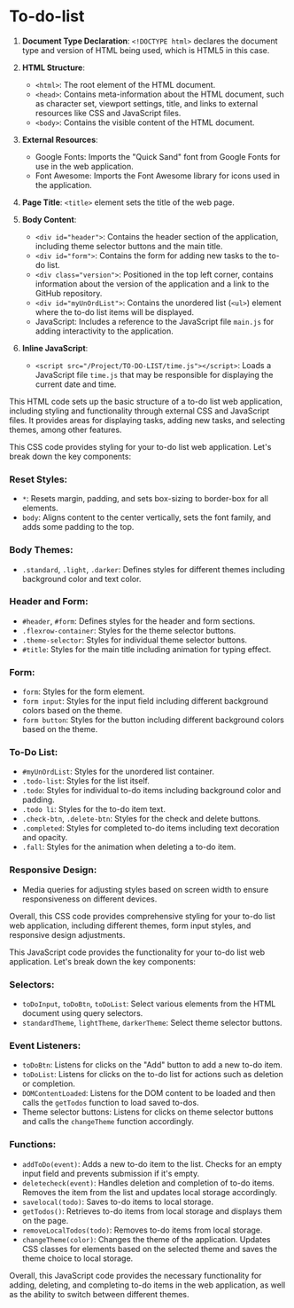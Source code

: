 # To-do-list

1. **Document Type Declaration**: `<!DOCTYPE html>` declares the document type and version of HTML being used, which is HTML5 in this case.

2. **HTML Structure**: 
   - `<html>`: The root element of the HTML document.
   - `<head>`: Contains meta-information about the HTML document, such as character set, viewport settings, title, and links to external resources like CSS and JavaScript files.
   - `<body>`: Contains the visible content of the HTML document.

3. **External Resources**:
   - Google Fonts: Imports the "Quick Sand" font from Google Fonts for use in the web application.
   - Font Awesome: Imports the Font Awesome library for icons used in the application.
   
4. **Page Title**: `<title>` element sets the title of the web page.

5. **Body Content**:
   - `<div id="header">`: Contains the header section of the application, including theme selector buttons and the main title.
   - `<div id="form">`: Contains the form for adding new tasks to the to-do list.
   - `<div class="version">`: Positioned in the top left corner, contains information about the version of the application and a link to the GitHub repository.
   - `<div id="myUnOrdList">`: Contains the unordered list (`<ul>`) element where the to-do list items will be displayed.
   - JavaScript: Includes a reference to the JavaScript file `main.js` for adding interactivity to the application.
   
7. **Inline JavaScript**:
   - `<script src="/Project/TO-DO-LIST/time.js"></script>`: Loads a JavaScript file `time.js` that may be responsible for displaying the current date and time.
   
This HTML code sets up the basic structure of a to-do list web application, including styling and functionality through external CSS and JavaScript files. It provides areas for displaying tasks, adding new tasks, and selecting themes, among other features.

This CSS code provides styling for your to-do list web application. Let's break down the key components:

### Reset Styles:
- `*`: Resets margin, padding, and sets box-sizing to border-box for all elements.
- `body`: Aligns content to the center vertically, sets the font family, and adds some padding to the top.

### Body Themes:
- `.standard`, `.light`, `.darker`: Defines styles for different themes including background color and text color.

### Header and Form:
- `#header`, `#form`: Defines styles for the header and form sections.
- `.flexrow-container`: Styles for the theme selector buttons.
- `.theme-selector`: Styles for individual theme selector buttons.
- `#title`: Styles for the main title including animation for typing effect.

### Form:
- `form`: Styles for the form element.
- `form input`: Styles for the input field including different background colors based on the theme.
- `form button`: Styles for the button including different background colors based on the theme.

### To-Do List:
- `#myUnOrdList`: Styles for the unordered list container.
- `.todo-list`: Styles for the list itself.
- `.todo`: Styles for individual to-do items including background color and padding.
- `.todo li`: Styles for the to-do item text.
- `.check-btn`, `.delete-btn`: Styles for the check and delete buttons.
- `.completed`: Styles for completed to-do items including text decoration and opacity.
- `.fall`: Styles for the animation when deleting a to-do item.

### Responsive Design:
- Media queries for adjusting styles based on screen width to ensure responsiveness on different devices.

Overall, this CSS code provides comprehensive styling for your to-do list web application, including different themes, form input styles, and responsive design adjustments.

This JavaScript code provides the functionality for your to-do list web application. Let's break down the key components:

### Selectors:
- `toDoInput`, `toDoBtn`, `toDoList`: Select various elements from the HTML document using query selectors.
- `standardTheme`, `lightTheme`, `darkerTheme`: Select theme selector buttons.

### Event Listeners:
- `toDoBtn`: Listens for clicks on the "Add" button to add a new to-do item.
- `toDoList`: Listens for clicks on the to-do list for actions such as deletion or completion.
- `DOMContentLoaded`: Listens for the DOM content to be loaded and then calls the `getTodos` function to load saved to-dos.
- Theme selector buttons: Listens for clicks on theme selector buttons and calls the `changeTheme` function accordingly.

### Functions:
- `addToDo(event)`: Adds a new to-do item to the list. Checks for an empty input field and prevents submission if it's empty.
- `deletecheck(event)`: Handles deletion and completion of to-do items. Removes the item from the list and updates local storage accordingly.
- `savelocal(todo)`: Saves to-do items to local storage.
- `getTodos()`: Retrieves to-do items from local storage and displays them on the page.
- `removeLocalTodos(todo)`: Removes to-do items from local storage.
- `changeTheme(color)`: Changes the theme of the application. Updates CSS classes for elements based on the selected theme and saves the theme choice to local storage.

Overall, this JavaScript code provides the necessary functionality for adding, deleting, and completing to-do items in the web application, as well as the ability to switch between different themes.

